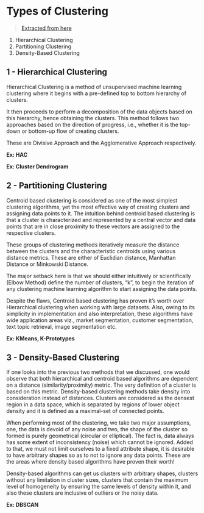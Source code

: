 # Types of Clustering

>  [Extracted from here](https://www.analytixlabs.co.in/blog/types-of-clustering-algorithms/)

1. Hierarchical Clustering
2. Partitioning Clustering
3. Density-Based Clustering

## 1 - Hierarchical Clustering

Hierarchical Clustering is a method of unsupervised machine learning clustering where it begins with a pre-defined top to bottom hierarchy of clusters.

It then proceeds to perform a decomposition of the data objects based on this hierarchy, hence obtaining the clusters. This method follows two approaches based on the direction of progress, i.e., whether it is the top-down or bottom-up flow of creating clusters.

These are Divisive Approach and the Agglomerative Approach respectively.

**Ex: HAC**

**Ex: Cluster Dendrogram**

## 2 - Partitioning Clustering

Centroid based clustering is considered as one of the most simplest clustering algorithms, yet the most effective way of creating clusters and assigning data points to it. The intuition behind centroid based clustering is that a cluster is characterized and represented by a central vector and data points that are in close proximity to these vectors are assigned to the respective clusters.


These groups of clustering methods iteratively measure the distance between the clusters and the characteristic centroids using various distance metrics. These are either of Euclidian distance, Manhattan Distance or Minkowski Distance.

The major setback here is that we should either intuitively or scientifically (Elbow Method) define the number of clusters, “k”, to begin the iteration of any clustering machine learning algorithm to start assigning the data points.

Despite the flaws, Centroid based clustering has proven it’s worth over Hierarchical clustering when working with large datasets. Also, owing to its simplicity in implementation and also interpretation, these algorithms have wide application areas viz., market segmentation, customer segmentation, text topic retrieval, image segmentation etc.

**Ex: KMeans, K-Prototypes**

## 3 - Density-Based Clustering

If one looks into the previous two methods that we discussed, one would observe that both hierarchical and centroid based algorithms are dependent on a distance (similarity/proximity) metric. The very definition of a cluster is based on this metric. Density-based clustering methods take density into consideration instead of distances. Clusters are considered as the densest region in a data space, which is separated by regions of lower object density and it is defined as a maximal-set of connected points.

When performing most of the clustering, we take two major assumptions, one, the data is devoid of any noise and two, the shape of the cluster so formed is purely geometrical (circular or elliptical). The fact is, data always has some extent of inconsistency (noise) which cannot be ignored. Added to that, we must not limit ourselves to a fixed attribute shape, it is desirable to have arbitrary shapes so as to not to ignore any data points. These are the areas where density based algorithms have proven their worth!

Density-based algorithms can get us clusters with arbitrary shapes, clusters without any limitation in cluster sizes, clusters that contain the maximum level of homogeneity by ensuring the same levels of density within it, and also these clusters are inclusive of outliers or the noisy data.

**Ex: DBSCAN**

